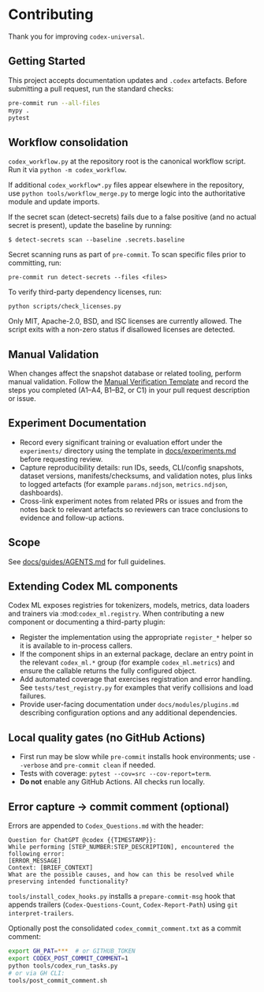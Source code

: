 # Contributing

Thank you for improving `codex-universal`.

## Getting Started

This project accepts documentation updates and `.codex` artefacts. Before submitting a pull request, run the standard checks:

```bash
pre-commit run --all-files
mypy .
pytest
```

## Workflow consolidation

`codex_workflow.py` at the repository root is the canonical workflow script. Run
it via `python -m codex_workflow`.

If additional `codex_workflow*.py` files appear elsewhere in the repository,
use `python tools/workflow_merge.py` to merge logic into the authoritative
module and update imports.

If the secret scan (detect-secrets) fails due to a false positive (and no actual secret is present), update the baseline by running:

```
$ detect-secrets scan --baseline .secrets.baseline
```

Secret scanning runs as part of ``pre-commit``. To scan specific files prior to
committing, run:

```
pre-commit run detect-secrets --files <files>
```

To verify third-party dependency licenses, run:

```
python scripts/check_licenses.py
```
Only MIT, Apache-2.0, BSD, and ISC licenses are currently allowed. The script
exits with a non-zero status if disallowed licenses are detected.

## Manual Validation

When changes affect the snapshot database or related tooling, perform manual validation. Follow the [Manual Verification Template](documentation/manual_verification_template.md) and record the steps you completed (A1–A4, B1–B2, or C1) in your pull request description or issue.

## Experiment Documentation

- Record every significant training or evaluation effort under the `experiments/` directory using the template in [docs/experiments.md](docs/experiments.md) before requesting review.
- Capture reproducibility details: run IDs, seeds, CLI/config snapshots, dataset versions, manifests/checksums, and validation notes, plus links to logged artefacts (for example `params.ndjson`, `metrics.ndjson`, dashboards).
- Cross-link experiment notes from related PRs or issues and from the notes back to relevant artefacts so reviewers can trace conclusions to evidence and follow-up actions.

## Scope

See [docs/guides/AGENTS.md](docs/guides/AGENTS.md) for full guidelines.

## Extending Codex ML components

Codex ML exposes registries for tokenizers, models, metrics, data loaders and
trainers via :mod:`codex_ml.registry`.  When contributing a new component or
documenting a third-party plugin:

- Register the implementation using the appropriate ``register_*`` helper so it
  is available to in-process callers.
- If the component ships in an external package, declare an entry point in the
  relevant ``codex_ml.*`` group (for example ``codex_ml.metrics``) and ensure the
  callable returns the fully configured object.
- Add automated coverage that exercises registration and error handling.  See
  ``tests/test_registry.py`` for examples that verify collisions and load
  failures.
- Provide user-facing documentation under ``docs/modules/plugins.md`` describing
  configuration options and any additional dependencies.

## Local quality gates (no GitHub Actions)

- First run may be slow while `pre-commit` installs hook environments; use `--verbose` and `pre-commit clean` if needed.
- Tests with coverage: `pytest --cov=src --cov-report=term`.
- **Do not** enable any GitHub Actions. All checks run locally.

## Error capture → commit comment (optional)

Errors are appended to `Codex_Questions.md` with the header:

```
Question for ChatGPT @codex {{TIMESTAMP}}:
While performing [STEP_NUMBER:STEP_DESCRIPTION], encountered the following error:
[ERROR_MESSAGE]
Context: [BRIEF_CONTEXT]
What are the possible causes, and how can this be resolved while preserving intended functionality?
```

`tools/install_codex_hooks.py` installs a `prepare-commit-msg` hook that appends trailers
(`Codex-Questions-Count`, `Codex-Report-Path`) using `git interpret-trailers`.

Optionally post the consolidated `codex_commit_comment.txt` as a commit comment:

```bash
export GH_PAT=***  # or GITHUB_TOKEN
export CODEX_POST_COMMIT_COMMENT=1
python tools/codex_run_tasks.py
# or via GH CLI:
tools/post_commit_comment.sh
```
